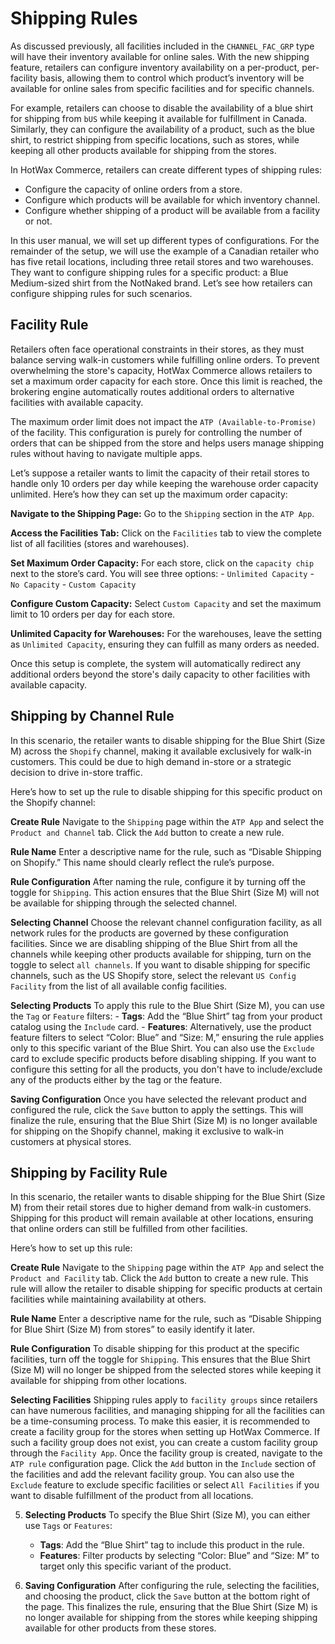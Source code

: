 # Shipping Rules

As discussed previously, all facilities included in the `CHANNEL_FAC_GRP` type will have their inventory available for online sales. With the new shipping feature, retailers can configure inventory availability on a per-product, per-facility basis, allowing them to control which product’s inventory will be available for online sales from specific facilities and for specific channels.

For example, retailers can choose to disable the availability of a blue shirt for shipping from `bUS` while keeping it available for fulfillment in Canada. Similarly, they can configure the availability of a product, such as the blue shirt, to restrict shipping from specific locations, such as stores, while keeping all other products available for shipping from the stores.

In HotWax Commerce, retailers can create different types of shipping rules:

- Configure the capacity of online orders from a store.
- Configure which products will be available for which inventory channel.
- Configure whether shipping of a product will be available from a facility or not.

In this user manual, we will set up different types of configurations. For the remainder of the setup, we will use the example of a Canadian retailer who has five retail locations, including three retail stores and two warehouses. They want to configure shipping rules for a specific product: a Blue Medium-sized shirt from the NotNaked brand. Let’s see how retailers can configure shipping rules for such scenarios.

## Facility Rule

Retailers often face operational constraints in their stores, as they must balance serving walk-in customers while fulfilling online orders. To prevent overwhelming the store's capacity, HotWax Commerce allows retailers to set a maximum order capacity for each store. Once this limit is reached, the brokering engine automatically routes additional orders to alternative facilities with available capacity.

The maximum order limit does not impact the `ATP (Available-to-Promise)` of the facility. This configuration is purely for controlling the number of orders that can be shipped from the store and helps users manage shipping rules without having to navigate multiple apps.

Let’s suppose a retailer wants to limit the capacity of their retail stores to handle only 10 orders per day while keeping the warehouse order capacity unlimited. Here’s how they can set up the maximum order capacity:

**Navigate to the Shipping Page:**
Go to the `Shipping` section in the `ATP App`.
   
**Access the Facilities Tab:**
Click on the `Facilities` tab to view the complete list of all facilities (stores and warehouses).

**Set Maximum Order Capacity:**
For each store, click on the `capacity chip` next to the store’s card. You will see three options:
     - `Unlimited Capacity`
     - `No Capacity`
     - `Custom Capacity`

**Configure Custom Capacity:**
Select `Custom Capacity` and set the maximum limit to 10 orders per day for each store.

**Unlimited Capacity for Warehouses:**
For the warehouses, leave the setting as `Unlimited Capacity`, ensuring they can fulfill as many orders as needed.

Once this setup is complete, the system will automatically redirect any additional orders beyond the store's daily capacity to other facilities with available capacity.

## Shipping by Channel Rule

In this scenario, the retailer wants to disable shipping for the Blue Shirt (Size M) across the `Shopify` channel, making it available exclusively for walk-in customers. This could be due to high demand in-store or a strategic decision to drive in-store traffic.

Here’s how to set up the rule to disable shipping for this specific product on the Shopify channel:

**Create Rule**
Navigate to the `Shipping` page within the `ATP App` and select the `Product and Channel` tab. Click the `Add` button to create a new rule.

**Rule Name**
Enter a descriptive name for the rule, such as “Disable Shipping on Shopify.” This name should clearly reflect the rule’s purpose.

**Rule Configuration**
After naming the rule, configure it by turning off the toggle for `Shipping`. This action ensures that the Blue Shirt (Size M) will not be available for shipping through the selected channel.

**Selecting Channel**
Choose the relevant channel configuration facility, as all network rules for the products are governed by these configuration facilities. Since we are disabling shipping of the Blue Shirt from all the channels while keeping other products available for shipping, turn on the toggle to select `all channels`. If you want to disable shipping for specific channels, such as the US Shopify store, select the relevant `US Config Facility` from the list of all available config facilities.

**Selecting Products**
To apply this rule to the Blue Shirt (Size M), you can use the `Tag` or `Feature` filters:
     - **Tags**: Add the “Blue Shirt” tag from your product catalog using the `Include` card.
     - **Features**: Alternatively, use the product feature filters to select “Color: Blue” and “Size: M,” ensuring the rule applies only to this specific variant of the Blue Shirt.
You can also use the `Exclude` card to exclude specific products before disabling shipping. If you want to configure this setting for all the products, you don't have to include/exclude any of the products either by the tag or the feature.

**Saving Configuration**
Once you have selected the relevant product and configured the rule, click the `Save` button to apply the settings. This will finalize the rule, ensuring that the Blue Shirt (Size M) is no longer available for shipping on the Shopify channel, making it exclusive to walk-in customers at physical stores.


## Shipping by Facility Rule

In this scenario, the retailer wants to disable shipping for the Blue Shirt (Size M) from their retail stores due to higher demand from walk-in customers. Shipping for this product will remain available at other locations, ensuring that online orders can still be fulfilled from other facilities.

Here’s how to set up this rule:

**Create Rule**
Navigate to the `Shipping` page within the `ATP App` and select the `Product and Facility` tab. Click the `Add` button to create a new rule. This rule will allow the retailer to disable shipping for specific products at certain facilities while maintaining availability at others.

**Rule Name**
Enter a descriptive name for the rule, such as “Disable Shipping for Blue Shirt (Size M) from stores” to easily identify it later.

**Rule Configuration**
To disable shipping for this product at the specific facilities, turn off the toggle for `Shipping`. This ensures that the Blue Shirt (Size M) will no longer be shipped from the selected stores while keeping it available for shipping from other locations.

**Selecting Facilities**
Shipping rules apply to `facility groups` since retailers can have numerous facilities, and managing shipping for all the facilities can be a time-consuming process. To make this easier, it is recommended to create a facility group for the stores when setting up HotWax Commerce. If such a facility group does not exist, you can create a custom facility group through the `Facility App`. Once the facility group is created, navigate to the `ATP rule` configuration page. Click the `Add` button in the `Include` section of the facilities and add the relevant facility group. You can also use the `Exclude` feature to exclude specific facilities or select `All Facilities` if you want to disable fulfillment of the product from all locations.

5. **Selecting Products**
To specify the Blue Shirt (Size M), you can either use `Tags` or `Features`:
     - **Tags**: Add the “Blue Shirt” tag to include this product in the rule.
     - **Features**: Filter products by selecting “Color: Blue” and “Size: M” to target only this specific variant of the product.

6. **Saving Configuration**
After configuring the rule, selecting the facilities, and choosing the product, click the `Save` button at the bottom right of the page. This finalizes the rule, ensuring that the Blue Shirt (Size M) is no longer available for shipping from the stores while keeping shipping available for other products from these stores.
